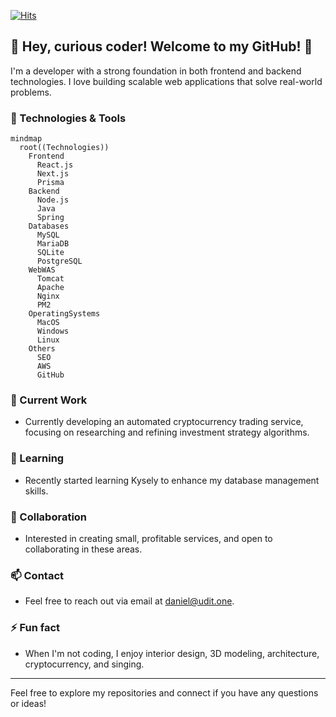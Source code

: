 [![Hits](https://hits.seeyoufarm.com/api/count/incr/badge.svg?url=https%3A%2F%2Fgithub.com%2Fjoonheeu%2Fhit-counter&count_bg=%23555555&title_bg=%23333333&icon=&icon_color=%23E7E7E7&title=View&edge_flat=false)](https://hits.seeyoufarm.com)

## 👾 Hey, curious coder! Welcome to my GitHub! 🚀

I'm a developer with a strong foundation in both frontend and backend technologies. I love building scalable web applications that solve real-world problems.

### 🔧 Technologies & Tools

```mermaid
mindmap
  root((Technologies))
    Frontend
      React.js
      Next.js
      Prisma
    Backend
      Node.js
      Java
      Spring
    Databases
      MySQL
      MariaDB
      SQLite
      PostgreSQL
    WebWAS
      Tomcat
      Apache
      Nginx
      PM2
    OperatingSystems
      MacOS
      Windows
      Linux
    Others
      SEO
      AWS
      GitHub
```

### 💼 Current Work
- Currently developing an automated cryptocurrency trading service, focusing on researching and refining investment strategy algorithms.

### 🌱 Learning
- Recently started learning Kysely to enhance my database management skills.

### 🤝 Collaboration
- Interested in creating small, profitable services, and open to collaborating in these areas.

### 📫 Contact
- Feel free to reach out via email at daniel@udit.one.

### ⚡ Fun fact
- When I'm not coding, I enjoy interior design, 3D modeling, architecture, cryptocurrency, and singing.

---

Feel free to explore my repositories and connect if you have any questions or ideas!
